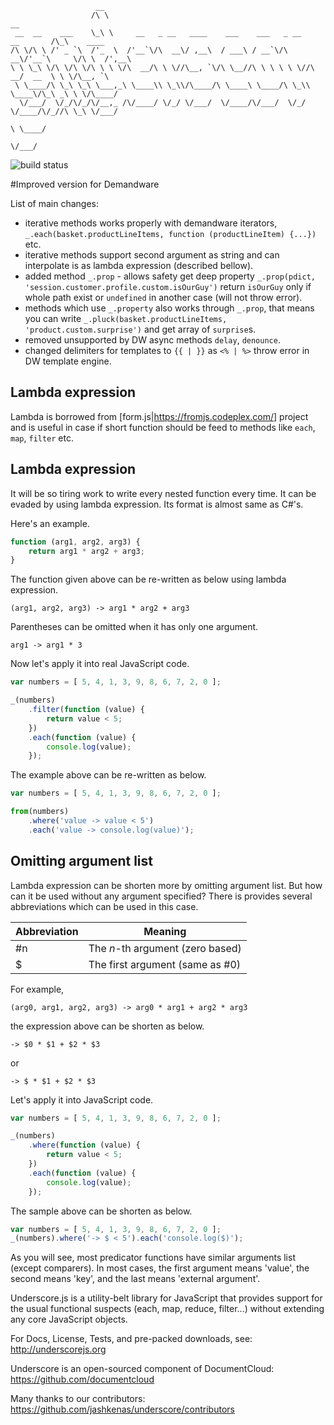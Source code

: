 
                       __
                      /\ \                                                         __
     __  __    ___    \_\ \     __   _ __   ____    ___    ___   _ __    __       /\_\    ____
    /\ \/\ \ /' _ `\  /'_  \  /'__`\/\  __\/ ,__\  / ___\ / __`\/\  __\/'__`\     \/\ \  /',__\
    \ \ \_\ \/\ \/\ \/\ \ \ \/\  __/\ \ \//\__, `\/\ \__//\ \ \ \ \ \//\  __/  __  \ \ \/\__, `\
     \ \____/\ \_\ \_\ \___,_\ \____\\ \_\\/\____/\ \____\ \____/\ \_\\ \____\/\_\ _\ \ \/\____/
      \/___/  \/_/\/_/\/__,_ /\/____/ \/_/ \/___/  \/____/\/___/  \/_/ \/____/\/_//\ \_\ \/___/
                                                                                  \ \____/
                                                                                   \/___/

![build status](https://travis-ci.org/SqrTT/underscore.svg?branch=misterDW)

#Improved version for Demandware

List of main changes:
* iterative methods works properly with demandware iterators, `_.each(basket.productLineItems, function (productLineItem) {...})` etc.
* iterative methods support second argument as string and can interpolate is as lambda expression (described bellow).
* added method `_.prop` - allows safety get deep property `_.prop(pdict, 'session.customer.profile.custom.isOurGuy')` return `isOurGuy` only if whole path exist or `undefined` in another case (will not throw error).
* methods which use `_.property` also works through `_.prop`, that means you can write `_.pluck(basket.productLineItems, 'product.custom.surprise')` and get array of `surprise`s.
* removed unsupported by DW async methods `delay`, `denounce`.
* changed delimiters for templates to `{{ | }}` as `<% | %>` throw error in DW template engine.

## Lambda expression

Lambda is borrowed from [form.js|https://fromjs.codeplex.com/] project and is useful in case if short function should be feed to methods like `each`, `map`, `filter` etc.
## Lambda expression

It will be so tiring work to write every nested function every time. It can be evaded by using lambda expression.
Its format is almost same as C#'s.

Here's an example.

```javascript
function (arg1, arg2, arg3) {
    return arg1 * arg2 + arg3;
}
```

The function given above can be re-written as below using lambda expression.

```
(arg1, arg2, arg3) -> arg1 * arg2 + arg3
```

Parentheses can be omitted when it has only one argument.

```
arg1 -> arg1 * 3
```

Now let's apply it into real JavaScript code.

```javascript
var numbers = [ 5, 4, 1, 3, 9, 8, 6, 7, 2, 0 ];

_(numbers)
    .filter(function (value) {
        return value < 5;
    })
    .each(function (value) {
        console.log(value);
    });
```

The example above can be re-written as below.

```javascript
var numbers = [ 5, 4, 1, 3, 9, 8, 6, 7, 2, 0 ];

from(numbers)
    .where('value -> value < 5')
    .each('value -> console.log(value)');
```

## Omitting argument list

Lambda expression can be shorten more by omitting argument list.
But how can it be used without any argument specified?
There is provides several abbreviations which can be used in this case.

| Abbreviation | Meaning                          |
| ------------ | -------------------------------- |
| #n           | The _n_-th argument (zero based) |
| $            | The first argument (same as #0)  |


For example,

```
(arg0, arg1, arg2, arg3) -> arg0 * arg1 + arg2 * arg3
```

the expression above can be shorten as below.

```
-> $0 * $1 + $2 * $3
```

or

```
-> $ * $1 + $2 * $3
```

Let's apply it into JavaScript code.

```javascript
var numbers = [ 5, 4, 1, 3, 9, 8, 6, 7, 2, 0 ];

_(numbers)
    .where(function (value) {
        return value < 5;
    })
    .each(function (value) {
        console.log(value);
    });
```

The sample above can be shorten as below.

```javascript
var numbers = [ 5, 4, 1, 3, 9, 8, 6, 7, 2, 0 ];
_(numbers).where('-> $ < 5').each('console.log($)');
```

As you will see, most predicator functions have similar arguments list (except comparers).
In most cases, the first argument means 'value', the second means 'key', and the last means 'external argument'.



Underscore.js is a utility-belt library for JavaScript that provides
support for the usual functional suspects (each, map, reduce, filter...)
without extending any core JavaScript objects.

For Docs, License, Tests, and pre-packed downloads, see:
http://underscorejs.org

Underscore is an open-sourced component of DocumentCloud:
https://github.com/documentcloud

Many thanks to our contributors:
https://github.com/jashkenas/underscore/contributors
